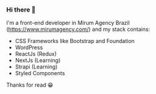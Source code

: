 ### Hi there 👋

I'm a front-end developer in Mirum Agency Brazil (https://www.mirumagency.com/) and my stack contains:
- CSS Frameworks like Bootstrap and Foundation
- WordPress
- ReactJs (Redux)
- NextJs (Learning)
- Strapi (Learning)
- Styled Components

Thanks for read :grin:


<!--
**walterjaworski/walterjaworski** is a ✨ _special_ ✨ repository because its `README.md` (this file) appears on your GitHub profile.

Here are some ideas to get you started:

- 🔭 I’m currently working on ...
- 🌱 I’m currently learning ...
- 👯 I’m looking to collaborate on ...
- 🤔 I’m looking for help with ...
- 💬 Ask me about ...
- 📫 How to reach me: ...
- 😄 Pronouns: ...
- ⚡ Fun fact: ...
-->
